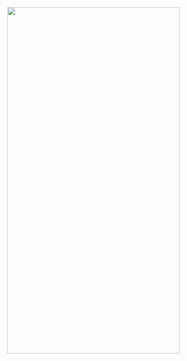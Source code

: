 <img src= "https://user-images.githubusercontent.com/16457165/78703283-dd8d8d80-7944-11ea-8cb1-bf9e3763543c.gif" width="400" height="800">
